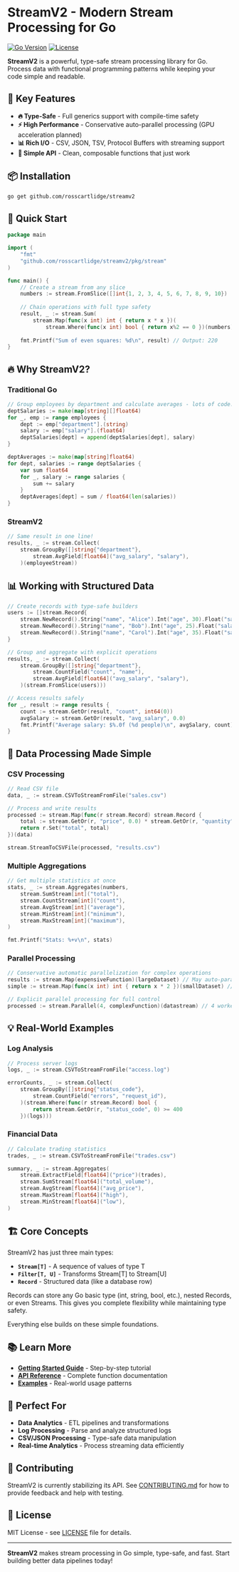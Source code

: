 # StreamV2 - Modern Stream Processing for Go

[![Go Version](https://img.shields.io/badge/go-1.24+-blue.svg)](https://golang.org)
[![License](https://img.shields.io/badge/license-MIT-green.svg)](LICENSE)

**StreamV2** is a powerful, type-safe stream processing library for Go. Process data with functional programming patterns while keeping your code simple and readable.

## 🚀 **Key Features**

- **🔥 Type-Safe** - Full generics support with compile-time safety
- **⚡ High Performance** - Conservative auto-parallel processing (GPU acceleration planned)
- **📊 Rich I/O** - CSV, JSON, TSV, Protocol Buffers with streaming support
- **🎯 Simple API** - Clean, composable functions that just work

## 📦 **Installation**

```bash
go get github.com/rosscartlidge/streamv2
```

## 🎯 **Quick Start**

```go
package main

import (
    "fmt"
    "github.com/rosscartlidge/streamv2/pkg/stream"
)

func main() {
    // Create a stream from any slice
    numbers := stream.FromSlice([]int{1, 2, 3, 4, 5, 6, 7, 8, 9, 10})
    
    // Chain operations with full type safety
    result, _ := stream.Sum(
        stream.Map(func(x int) int { return x * x })(
            stream.Where(func(x int) bool { return x%2 == 0 })(numbers)))
    
    fmt.Printf("Sum of even squares: %d\n", result) // Output: 220
}
```

## 🔥 **Why StreamV2?**

### **Traditional Go**
```go
// Group employees by department and calculate averages - lots of code!
deptSalaries := make(map[string][]float64)
for _, emp := range employees {
    dept := emp["department"].(string)
    salary := emp["salary"].(float64)
    deptSalaries[dept] = append(deptSalaries[dept], salary)
}

deptAverages := make(map[string]float64)
for dept, salaries := range deptSalaries {
    var sum float64
    for _, salary := range salaries {
        sum += salary
    }
    deptAverages[dept] = sum / float64(len(salaries))
}
```

### **StreamV2**
```go
// Same result in one line!
results, _ := stream.Collect(
    stream.GroupBy([]string{"department"},
        stream.AvgField[float64]("avg_salary", "salary"),
    )(employeeStream))
```

## 📊 **Working with Structured Data**

```go
// Create records with type-safe builders
users := []stream.Record{
    stream.NewRecord().String("name", "Alice").Int("age", 30).Float("salary", 75000).Build(),
    stream.NewRecord().String("name", "Bob").Int("age", 25).Float("salary", 65000).Build(),
    stream.NewRecord().String("name", "Carol").Int("age", 35).Float("salary", 85000).Build(),
}

// Group and aggregate with explicit operations
results, _ := stream.Collect(
    stream.GroupBy([]string{"department"}, 
        stream.CountField("count", "name"),
        stream.AvgField[float64]("avg_salary", "salary"),
    )(stream.FromSlice(users)))

// Access results safely
for _, result := range results {
    count := stream.GetOr(result, "count", int64(0))
    avgSalary := stream.GetOr(result, "avg_salary", 0.0)
    fmt.Printf("Average salary: $%.0f (%d people)\n", avgSalary, count)
}
```

## 🔧 **Data Processing Made Simple**

### **CSV Processing**
```go
// Read CSV file
data, _ := stream.CSVToStreamFromFile("sales.csv")

// Process and write results  
processed := stream.Map(func(r stream.Record) stream.Record {
    total := stream.GetOr(r, "price", 0.0) * stream.GetOr(r, "quantity", 0.0)
    return r.Set("total", total)
})(data)

stream.StreamToCSVFile(processed, "results.csv")
```

### **Multiple Aggregations**
```go
// Get multiple statistics at once
stats, _ := stream.Aggregates(numbers,
    stream.SumStream[int]("total"),
    stream.CountStream[int]("count"), 
    stream.AvgStream[int]("average"),
    stream.MinStream[int]("minimum"),
    stream.MaxStream[int]("maximum"),
)

fmt.Printf("Stats: %+v\n", stats)
```

### **Parallel Processing**
```go
// Conservative automatic parallelization for complex operations
results := stream.Map(expensiveFunction)(largeDataset) // May auto-parallel
simple := stream.Map(func(x int) int { return x * 2 })(smallDataset) // Sequential

// Explicit parallel processing for full control
processed := stream.Parallel(4, complexFunction)(datastream) // 4 workers
```

## 💡 **Real-World Examples**

### **Log Analysis**
```go
// Process server logs
logs, _ := stream.CSVToStreamFromFile("access.log")

errorCounts, _ := stream.Collect(
    stream.GroupBy([]string{"status_code"}, 
        stream.CountField("errors", "request_id"),
    )(stream.Where(func(r stream.Record) bool {
        return stream.GetOr(r, "status_code", 0) >= 400
    })(logs)))
```

### **Financial Data**
```go
// Calculate trading statistics
trades, _ := stream.CSVToStreamFromFile("trades.csv")

summary, _ := stream.Aggregates(
    stream.ExtractField[float64]("price")(trades),
    stream.SumStream[float64]("total_volume"),
    stream.AvgStream[float64]("avg_price"),
    stream.MaxStream[float64]("high"),
    stream.MinStream[float64]("low"),
)
```

## 🏗️ **Core Concepts**

StreamV2 has just three main types:
- **`Stream[T]`** - A sequence of values of type T
- **`Filter[T, U]`** - Transforms Stream[T] to Stream[U]
- **`Record`** - Structured data (like a database row)

Records can store any Go basic type (int, string, bool, etc.), nested Records, or even Streams. This gives you complete flexibility while maintaining type safety.

Everything else builds on these simple foundations.

## 📚 **Learn More**

- **[Getting Started Guide](docs/STREAMV2_CODELAB.md)** - Step-by-step tutorial
- **[API Reference](docs/api.md)** - Complete function documentation  
- **[Examples](examples/)** - Real-world usage patterns

## 🎯 **Perfect For**

- **Data Analytics** - ETL pipelines and transformations
- **Log Processing** - Parse and analyze structured logs
- **CSV/JSON Processing** - Type-safe data manipulation
- **Real-time Analytics** - Process streaming data efficiently

## 🤝 **Contributing**

StreamV2 is currently stabilizing its API. See [CONTRIBUTING.md](CONTRIBUTING.md) for how to provide feedback and help with testing.

## 📄 **License**

MIT License - see [LICENSE](LICENSE) file for details.

---

**StreamV2** makes stream processing in Go simple, type-safe, and fast. Start building better data pipelines today!
